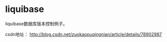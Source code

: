 # liquibase
liquibase数据库版本控制例子。


csdn地址：
http://blog.csdn.net/zuokaopuqingnian/article/details/78902987
